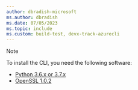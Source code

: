 ```yaml
---
author: dbradish-microsoft
ms.author: dbradish
ms.date: 07/05/2023
ms.topic: include
ms.custom: build-test, devx-track-azurecli
---
```

> [!NOTE]
> To install the CLI, you need the following software:
>
> * [Python 3.6.x or 3.7.x](https://www.python.org/downloads/)
> * [OpenSSL 1.0.2](https://www.openssl.org/source/)
